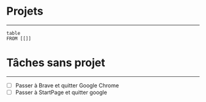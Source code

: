 # Projets
---
```dataview 
table
FROM [[]]
```

# Tâches sans projet
---

- [ ] Passer à Brave et quitter Google Chrome
- [ ] Passer à StartPage et quitter google